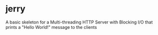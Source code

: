 # jerry
A basic skeleton for a Multi-threading HTTP Server with Blocking I/O that prints a "Hello World!" message to the clients
